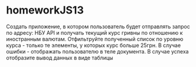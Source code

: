 # homeworkJS13
Создать приложение, в котором пользователь будет отправлять запрос по адресу: НБУ АPI  и получать текущий курс гривны по отношению к иностранным валютам. Отфильтруйте полученный список по уровню курса - только те элементы, у которых курс больше 25грн. В случае ошибки - отображать пользователю в теле документа. В случае успеха отобразите вывод данных в виде таблицы

